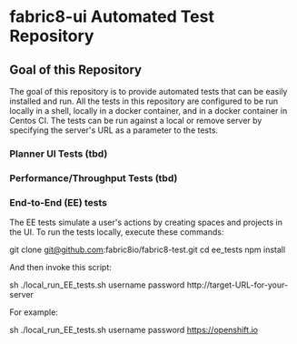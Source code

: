 # fabric8-ui Automated Test Repository

## Goal of this Repository

The goal of this repository is to provide automated tests that can be easily installed and run. All the tests in this repository are configured to be run locally in a shell, locally in a docker container, and in a docker container in Centos CI. The tests can be run against a local or remove server by specifying the server's URL as a parameter to the tests.

### Planner UI Tests (tbd)

### Performance/Throughput Tests (tbd)

### End-to-End (EE) tests

The EE tests simulate a user's actions by creating spaces and projects in the UI. To run the tests locally, execute these commands:

git clone git@github.com:fabric8io/fabric8-test.git
cd ee_tests
npm install

And then invoke this script:

sh ./local_run_EE_tests.sh username password http://target-URL-for-your-server

For example:

sh ./local_run_EE_tests.sh username password https://openshift.io



